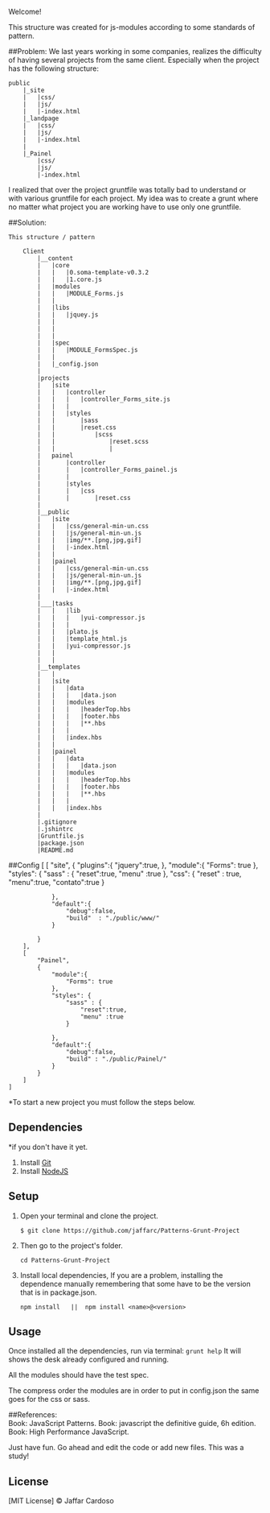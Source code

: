 Welcome!

This structure was created for js-modules according to some standards of pattern.

##Problem:
We last years working in some companies, realizes the difficulty of having several projects from the same client. Especially when the project has the following structure:

	public
		|_site 
		|	|css/
		|  	|js/
		|  	|-index.html
		|_landpage
		|	|css/
		|	|js/
		|	|-index.html
		|
		|_Painel
			|css/
			|js/
			|-index.html

I realized that over the project gruntfile was totally bad to understand or with various gruntfile for each project.
My idea was to create a grunt where no matter what project you are working have to use only one gruntfile.

##Solution:

	This structure / pattern  

		Client
			|__content
			|	|core
			|	|	|0.soma-template-v0.3.2
			|	|	|1.core.js
			|	|modules
			|	|	|MODULE_Forms.js
			|	|
			|	|libs
			|	|	|jquey.js
			|	|
			|	|
			|	|
			|	|spec
			|	|	|MODULE_FormsSpec.js
			|	|
			|	|_config.json
			|	
			|projects
			|	|site
			|	|	|controller
			|	|	|	|controller_Forms_site.js
			|	|	|		
			|	|	|styles
			|	|		|sass
			|	|		|reset.css
			|	|			|scss
			|	|				|reset.scss
			|	|				|
			|	painel
			|		|controller
			|		|	|controller_Forms_painel.js
			|		|
			|		|styles
			|		|	|css
			|		|		|reset.css
			|	
			|__public
			|	|site
			|	|	|css/general-min-un.css
			|	|	|js/general-min-un.js	
			|	|	|img/**.[png,jpg,gif]
			|	|	|-index.html
			|	|
			|	|painel
			|	|	|css/general-min-un.css
			|	|	|js/general-min-un.js	
			|	|	|img/**.[png,jpg,gif]
			|	|	|-index.html
			|
			|___|tasks
			|	|	|lib
			|	|	|	|yui-compressor.js
			|	|	|	
			|	|	|plato.js
			|	|	|template_html.js
			|	|	|yui-compressor.js
			|	|
			|	|
			|__templates
			|	|
			|	|site
			|	|	|data
			|	|	|	|data.json
			|	|	|modules
			|	|	|	|headerTop.hbs
			|	|	|	|footer.hbs	
			|	|	|	|**.hbs
			|	|	|	
			|	|	|index.hbs
			|	|	
			|	|painel	
			|	|	|data
			|	|	|	|data.json
			|	|	|modules
			|	|	|	|headerTop.hbs
			|	|	|	|footer.hbs	
			|	|	|	|**.hbs
			|	|	|	
			|	|	|index.hbs
			|
			|.gitignore
			|.jshintrc
			|Gruntfile.js
			|package.json
			|README.md



##Config
	[
	    [
	        "site",
	        {
	        	"plugins":{
	        		"jquery":true,
	        	},
	            "module":{
	            	"Forms": true
	            },
	            "styles": {
		        	"sass" : {
		        		"reset":true,
		        		"menu" :true
		        	},
		        	"css": {
		        		"reset" :  true,
		        		"menu":true,
		        		"contato":true
		        	}

			    },
			    "default":{
			    	"debug":false,
			    	"build"  : "./public/www/"
			    }

	        }
	    ],
	  	[
	        "Painel",
	   		{
	            "module":{
	            	"Forms": true
	            },
	            "styles": {
		        	"sass" : {
		        		"reset":true,
		        		"menu" :true
		        	}

			    },
			    "default":{
				    "debug":false,
				    "build" : "./public/Painel/"
				}
	        }
	    ]
	]		




*To start a new project you must follow the steps below.

## Dependencies
*if you don't have it yet.

1. Install [Git](http://git-scm.com/download/)
2. Install [NodeJS](http://nodejs.org/download/)

## Setup
1. Open your terminal and clone the project.
	
	```
	$ git clone https://github.com/jaffarc/Patterns-Grunt-Project
	```

2. Then go to the project's folder.
	```
	cd Patterns-Grunt-Project
	```

3.  Install local dependencies, If you are a problem, installing the dependence manually remembering that some have to be the version that is in package.json.

	```
	npm install   ||  npm install <name>@<version>
	```


## Usage

Once installed all the dependencies, run via terminal:
	```
 	grunt help
	``` 
	It will shows the desk already configured and running.

All the modules should have the test spec. 

The compress order the modules are in order to put in config.json
the same goes for the css or sass.


##References:  
	Book: JavaScript Patterns. 
	Book: javascript the definitive guide, 6h edition. 
	Book: High Performance JavaScript.    

Just have fun. Go ahead and edit the code or add new files. This was a study!


## License

[MIT License] © Jaffar Cardoso